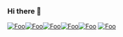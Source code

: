 ### Hi there 👋
[![Foo](https://api.accredible.com/v1/frontend/credential_website_embed_image/badge/33717954)](https://www.credential.net/profile/josephlopez30/wallet#gs.3f5moq)[![Foo](https://api.accredible.com/v1/frontend/credential_website_embed_image/badge/26673762)](https://www.credential.net/profile/josephlopez30/wallet#gs.3f5moq)[![Foo](https://api.accredible.com/v1/frontend/credential_website_embed_image/badge/14349702)](https://www.credential.net/profile/josephlopez30/wallet#gs.3f5moq)[![Foo](https://api.accredible.com/v1/frontend/credential_website_embed_image/badge/13878741)](https://www.credential.net/profile/josephlopez30/wallet#gs.3f5moq)[![Foo](https://api.accredible.com/v1/frontend/credential_website_embed_image/badge/13752285)](https://www.credential.net/profile/josephlopez30/wallet#gs.3f5moqm)
[![Foo](https://training.linuxfoundation.org/wp-content/uploads/2020/07/kubernetes-security-specialist-logo-300x285.png)](https://www.credential.net/profile/josephlopez30/wallet#gs.3f5moqm)



<!--
**Lapeyus/lapeyus** is a ✨ _special_ ✨ repository because its `README.md` (this file) appears on your GitHub profile.

Here are some ideas to get you started:

- 🔭 I’m currently working on ...
- 🌱 I’m currently learning ...
- 👯 I’m looking to collaborate on ...
- 🤔 I’m looking for help with ...
- 💬 Ask me about ...
- 📫 How to reach me: ...
- 😄 Pronouns: ...
- ⚡ Fun fact: ...
-->
